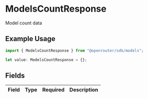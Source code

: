 # ModelsCountResponse

Model count data

## Example Usage

```typescript
import { ModelsCountResponse } from "@openrouter/sdk/models";

let value: ModelsCountResponse = {};
```

## Fields

| Field       | Type        | Required    | Description |
| ----------- | ----------- | ----------- | ----------- |